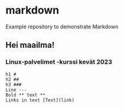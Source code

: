 # markdown
Example repository to demonstrate Markdown

## Hei maailma!

### Linux-palvelimet -kurssi kevät 2023

    h1 #
    h2 ##
    h3 ###
    Line --- 
    Bold ** text ** 
    Links in text [Text](link)
    
    
    

